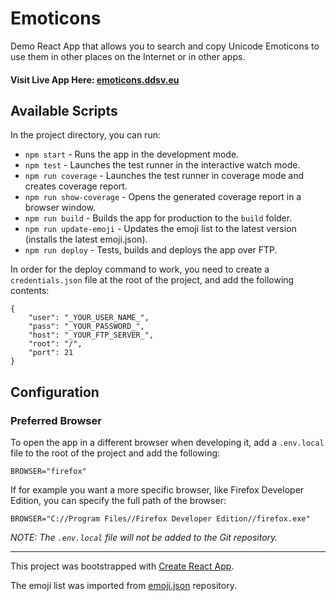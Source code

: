 # Emoticons

Demo React App that allows you to search and copy Unicode Emoticons to use them in other places on the Internet or in other apps.

#### Visit Live App Here: [emoticons.ddsv.eu](https://emoticons.ddsv.eu)

## Available Scripts

In the project directory, you can run:

* `npm start` - Runs the app in the development mode.
* `npm test` - Launches the test runner in the interactive watch mode.
* `npm run coverage` - Launches the test runner in coverage mode and creates coverage report.
* `npm run show-coverage` - Opens the generated coverage report in a browser window.
* `npm run build` - Builds the app for production to the `build` folder.
* `npm run update-emoji` - Updates the emoji list to the latest version (installs the latest emoji.json).
* `npm run deploy` - Tests, builds and deploys the app over FTP.

In order for the deploy command to work, you need to create a `credentials.json` file at the root of the project, and add the following contents:

```
{
	"user": "_YOUR_USER_NAME_",
	"pass": "_YOUR_PASSWORD_",
	"host": "_YOUR_FTP_SERVER_",
	"root": "/",
	"port": 21
}
```

## Configuration

### Preferred Browser
To open the app in a different browser when developing it, add a `.env.local` file to the root of the project and add the following:
```
BROWSER="firefox"
```
If for example you want a more specific browser, like Firefox Developer Edition, you can specify the full path of the browser:
```
BROWSER="C://Program Files//Firefox Developer Edition//firefox.exe"
```
*NOTE: The `.env.local` file will not be added to the Git repository.*

---

This project was bootstrapped with [Create React App](https://github.com/facebook/create-react-app).

The emoji list was imported from [emoji.json](https://github.com/amio/emoji.json) repository.
